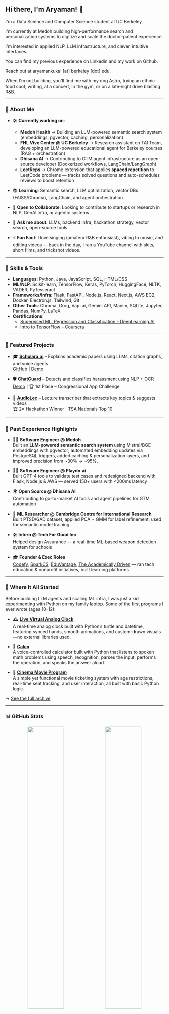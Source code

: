## Hi there, I'm Aryaman! 👋

I'm a Data Science and Computer Science student at UC Berkeley.

I'm currently at Medoh building high‑performance search and personalization systems to digitize and scale the doctor–patient experience.

I'm interested in applied NLP, LLM infrastructure, and clever, intuitive interfaces.

You can find my previous experience on Linkedin and my work on Github.

Reach out at aryamankukal [at] berkeley [dot] edu.

When I'm not building, you'll find me with my dog Astro, trying an ethnic food spot, writing, at a concert, in the gym, or on a late‑night drive blasting R&B.


---

### 🧠 About Me  

- 🛠️ **Currently working on**:  
  - **Medoh Health** → Building an LLM-powered semantic search system (embeddings, pgvector, caching, personalization)  
  - **FHL Vive Center @ UC Berkeley** → Research assistant on TAI Team, developing an LLM-powered educational agent for Berkeley courses (RAG + orchestration)  
  - **Dhisana AI** → Contributing to GTM agent infrastructure as an open-source developer (Dockerized workflows, LangChain/LangGraph)  
  - **LeetReps** → Chrome extension that applies **spaced repetition** to LeetCode problems — tracks solved questions and auto-schedules reviews to boost retention  

- 📚 **Learning**: Semantic search, LLM optimization, vector DBs (FAISS/Chroma), LangChain, and agent orchestration
- 🤝 **Open to Collaborate**: Looking to contribute to startups or research in NLP, GenAI infra, or agentic systems
- 💬 **Ask me about**: LLMs, backend infra, hackathon strategy, vector search, open-source tools
- ⚡ **Fun Fact**: I love singing (amateur R&B enthusiast), vibing to music, and editing videos — back in the day, I ran a YouTube channel with skits, short films, and trickshot videos.

---

### 🧰 Skills & Tools

- **Languages**: Python, Java, JavaScript, SQL, HTML/CSS
- **ML/NLP**: Scikit-learn, TensorFlow, Keras, PyTorch, HuggingFace, NLTK, VADER, PyTesseract
- **Frameworks/Infra**: Flask, FastAPI, Node.js, React, Next.js, AWS EC2, Docker, Electron.js, Tailwind, Git
- **Other Tools**: Chroma, Groq, Vapi.ai, Gemini API, Manim, SQLite, Jupyter, Pandas, NumPy, LaTeX
- **Certifications**:
  - [Supervised ML: Regression and Classification – DeepLearning.AI](https://www.coursera.org/account/accomplishments/certificate/UFKTFU4MK4EB)
  - [Intro to TensorFlow – Coursera](https://www.coursera.org/account/accomplishments/certificate/UFKTFU4MK4EB)

---

### 🚀 Featured Projects

- 🎓 [**Scholara.ai**](https://devpost.com/software/scholora-ai) – Explains academic papers using LLMs, citation graphs, and voice agents  
  [GitHub](https://github.com/aryamankukal/CalHacks) | [Demo](https://youtu.be/vqJR_MNoJP0)

- 🛡️ [**ChatGuard**](https://github.com/aryamankukal/ChatGaurdWebApp) – Detects and classifies harassment using NLP + OCR  
  [Demo](https://youtu.be/ybEy9ixKy70?si=SjnbZX9Qj9fnTCIt) | 🏆 1st Place – Congressional App Challenge

- 🧠 [**AudioLec**](https://github.com/aryamankukal/AudioLec) – Lecture transcriber that extracts key topics & suggests videos  
  🏆 2× Hackathon Winner | TSA Nationals Top 10

---

### 💼 Past Experience Highlights

- 🧑‍💻 **Software Engineer @ Medoh**  
  Built an **LLM-powered semantic search system** using Mistral/BGE embeddings with pgvector; automated embedding updates via PostgreSQL triggers, added caching & personalization layers, and improved precision from ~30% → ~95%.
  
- 🧑‍💻 **Software Engineer @ Playdo.ai**  
  Built GPT-4 tools to validate test cases and redesigned backend with Flask, Node.js & AWS — served 150+ users with <200ms latency

- 🌍 **Open Source @ Dhisana AI**  
  Contributing to go-to-market AI tools and agent pipelines for GTM automation

- 🧪 **ML Researcher @ Cambridge Centre for International Research**  
  Built PTSD/GAD dataset, applied PCA + GMM for label refinement, used for semantic model training

- 🛠️ **Intern @ Tech For Good Inc**  
  Helped design Assurance — a real-time ML-based weapon detection system for schools

- 🎓 **Founder & Exec Roles**  
  [Codefy](https://www.codefycs.org/), [SparkCS](https://youtu.be/CaB4NaDX1RQ?si=NenvAuqEwfH0rOKg), [EduVantage](https://youtu.be/Mckmkg2dcoY?si=PLmR1Hkt4yGEfp4X), [The Academically Driven](https://medium.com/the-academically-driven) — ran tech education & nonprofit initiatives, built learning platforms

---

### 👶 Where It All Started

Before building LLM agents and scaling ML infra, I was just a kid experimenting with Python on my family laptop. Some of the first programs I ever wrote (ages 10–12):

- 🕰️ [**Live Virtual Analog Clock**](https://github.com/aryamankukal/My-Python-Programs/blob/master/Live%20Virtual%20Analog%20Clock)  
  A real-time analog clock built with Python’s turtle and datetime, featuring synced hands, smooth animations, and custom-drawn visuals—no external libraries used.

- 🧮 [**Calco**](https://github.com/aryamankukal/My-Python-Programs/blob/master/Calco:%20A%20Python%20Programmed%20Mathematician)  
  A voice-controlled calculator built with Python that listens to spoken math problems using speech_recognition, parses the input, performs the operation, and speaks the answer aloud

- 🎥 [**Cinema Movie Program**](https://github.com/aryamankukal/My-Python-Programs/blob/master/CinemaMovieProgram.py)  
  A simple yet functional movie ticketing system with age restrictions, real-time seat tracking, and user interaction, all built with basic Python logic.

→ [See the full archive](https://github.com/aryamankukal/My-Python-Programs)

---

### 📊 GitHub Stats

<p align="center">
  <img src="https://github-readme-stats.vercel.app/api?username=aryamankukal&show_icons=true&theme=radical" width="48%" />
  <img src="https://github-readme-stats.vercel.app/api/top-langs/?username=aryamankukal&layout=compact&theme=radical" width="48%" />
</p>

---

### 📬 Get in Touch

- 📧 aryamankukal@berkeley.edu  
- 🌐 [LinkedIn](https://www.linkedin.com/in/aryaman-kukal-2192581a9/) | [GitHub](https://github.com/aryamankukal) | [Devpost](https://devpost.com/aryamankukal)

Thanks for stopping by! 🚀
